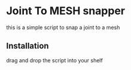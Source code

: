 # Joint To MESH snapper

this is a simple script to snap a joint to a mesh 

## Installation

drag and drop the script into your shelf